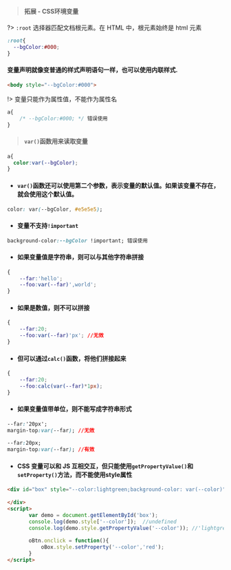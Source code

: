 > #### 拓展 - CSS环境变量

?> `:root` 选择器匹配文档根元素。在 HTML 中，根元素始终是 html 元素

```css
:root{
  --bgColor:#000;
}
```

#### 变量声明就像变普通的样式声明语句一样，也可以使用内联样式.

```html
<body style="--bgColor:#000">
```

!> 变量只能作为属性值，不能作为属性名


```css
a{
    /* --bgColor:#000; */ 错误使用
}
```

> #### `var()`函数用来读取变量

```css
a{
  color:var(--bgColor);
}
```

- #### `var()`函数还可以使用第二个参数，表示变量的默认值。如果该变量不存在，就会使用这个默认值。

```css
color: var(--bgColor, #e5e5e5);
```

- #### 变量不支持`!important`

```css
background-color:--bgColor !important; 错误使用
```

- #### 如果变量值是字符串，则可以与其他字符串拼接

```css
{
    --far:'hello';
    --foo:var(--far)',world';
}
```

- #### 如果是数值，则不可以拼接

```css
{
    --far:20;
    --foo:var(--far)'px'; //无效
}
```

- #### 但可以通过`calc()`函数，将他们拼接起来

```css
{
    --far:20;
    --foo:calc(var(--far)*1px);
}
```

- #### 如果变量值带单位，则不能写成字符串形式

```css
--far:'20px';
margin-top:var(--far); //无效
 
--far:20px;
margin-top:var(--far); //有效
```

- #### CSS 变量可以和 JS 互相交互，但只能使用`getPropertyValue()`和`setProperty()`方法，而不能使用style属性

```html
<div id="box" style="--color:lightgreen;background-color: var(--color)">
    
</div>    
<script>　　
       var demo = document.getElementById('box');
       console.log(demo.style['--color']);  //undefined
       console.log(demo.style.getPropertyValue('--color')); //'lightgreen'
 
       oBtn.onclick = function(){
           oBox.style.setProperty('--color','red');
       }
</script>
```
